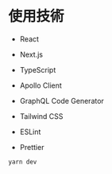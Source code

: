 # 使用技術

- React

- Next.js

- TypeScript

- Apollo Client

- GraphQL Code Generator

- Tailwind CSS

- ESLint

- Prettier

```
yarn dev
```
